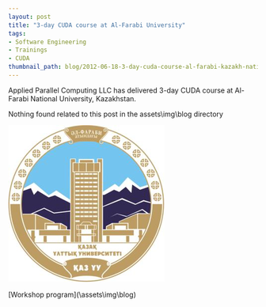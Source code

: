 ```yaml
---
layout: post
title: "3-day CUDA course at Al-Farabi University"
tags:
- Software Engineering
- Trainings
- CUDA
thumbnail_path: blog/2012-06-18-3-day-cuda-course-al-farabi-kazakh-national-university/university_logo.jpg
---
```


Applied Parallel Computing LLC has delivered 3-day CUDA course at Al-Farabi National University, Kazakhstan.

Nothing found related to this post in the assets\img\blog directory

![alt text](\assets\img\blog\2012-06-18-3-day-cuda-course-al-farabi-kazakh-national-university\university_logo.jpg "Logo Title Text 1")

[Workshop program](\assets\img\blog\)
